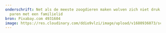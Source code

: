 ```yaml
---
onderschrift: Net als de meeste zoogdieren maken wolven zich niet druk of ze
  paren met een familielid
bron: Pixabay.com 4931604
image: https://res.cloudinary.com/ddio9vlzi/image/upload/v1680936073/sciencegeek/posts/wolven-intiem-stel.jpg
---
```

